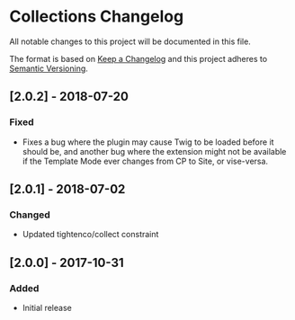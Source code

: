# Collections Changelog

All notable changes to this project will be documented in this file.

The format is based on [Keep a Changelog](http://keepachangelog.com/) and this project adheres to [Semantic Versioning](http://semver.org/).

## [2.0.2] - 2018-07-20
### Fixed
- Fixes a bug where the plugin may cause Twig to be loaded before it should be, and another bug where the extension might not be available if the Template Mode ever changes from CP to Site, or vise-versa.

## [2.0.1] - 2018-07-02
### Changed
- Updated tightenco/collect constraint

## [2.0.0] - 2017-10-31
### Added
- Initial release
